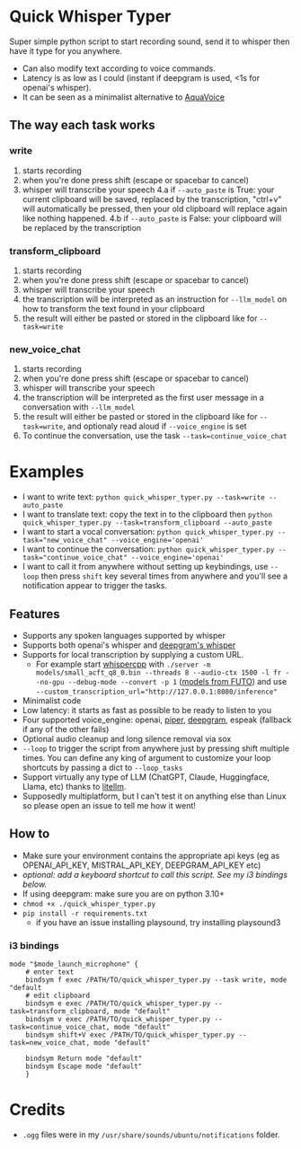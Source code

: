 # Quick Whisper Typer
Super simple python script to start recording sound, send it to whisper then have it type for you anywhere.
* Can also modify text according to voice commands.
* Latency is as low as I could (instant if deepgram is used, <1s for openai's whisper).
* It can be seen as a minimalist alternative to [AquaVoice](https://withaqua.com/)

## The way each task works
### write
1. starts recording
2. when you're done press shift (escape or spacebar to cancel)
3. whisper will transcribe your speech
4.a if `--auto_paste` is True: your current clipboard will be saved, replaced by the transcription, "ctrl+v" will automatically be pressed, then your old clipboard will replace again like nothing happened.
4.b if `--auto_paste` is False: your clipboard will be replaced by the transcription
### transform_clipboard
1. starts recording
2. when you're done press shift (escape or spacebar to cancel)
3. whisper will transcribe your speech
4. the transcription will be interpreted as an instruction for `--llm_model` on how to transform the text found in your clipboard
5. the result will either be pasted or stored in the clipboard like for `--task=write`
### new_voice_chat
1. starts recording
2. when you're done press shift (escape or spacebar to cancel)
3. whisper will transcribe your speech
4. the transcription will be interpreted as the first user message in a conversation with `--llm_model`
5. the result will either be pasted or stored in the clipboard like for `--task=write`, and optionaly read aloud if `--voice_engine` is set
6. To continue the conversation, use the task `--task=continue_voice_chat`

# Examples
* I want to write text: `python quick_whisper_typer.py --task=write --auto_paste`
* I want to translate text: copy the text in to the clipboard then `python quick_whisper_typer.py --task=transform_clipboard --auto_paste`
* I want to start a vocal conversation: `python quick_whisper_typer.py --task="new_voice_chat" --voice_engine='openai'`
* I want to continue the conversation: `python quick_whisper_typer.py --task="continue_voice_chat" --voice_engine='openai'`
* I want to call it from anywhere without setting up keybindings, use `--loop` then press `shift` key several times from anywhere and you'll see a notification appear to trigger the tasks.


## Features
* Supports any spoken languages supported by whisper
* Supports both openai's whisper and [deepgram's whisper](deepgram.com)
* Supports for local transcription by supplying a custom URL.
    * For example start [whispercpp](https://github.com/ggerganov/whisper.cpp) with `./server -m models/small_acft_q8_0.bin --threads 8 --audio-ctx 1500 -l fr --no-gpu --debug-mode --convert -p 1` ([models from FUTO](https://github.com/futo-org/whisper-acft/)) and use `--custom_transcription_url="http://127.0.0.1:8080/inference"`
* Minimalist code
* Low latency: it starts as fast as possible to be ready to listen to you
* Four supported voice_engine: openai, [piper](https://github.com/rhasspy/piper), [deepgram](deepgram.com), espeak (fallback if any of the other fails)
* Optional audio cleanup and long silence removal via sox
* `--loop` to trigger the script from anywhere just by pressing shift multiple times. You can define any king of argument to customize your loop shortcuts by passing a dict to `--loop_tasks`
* Support virtually any type of LLM (ChatGPT, Claude, Huggingface, Llama, etc) thanks to [litellm](https://docs.litellm.ai/).
* Supposedly multiplatform, but I can't test it on anything else than Linux so please open an issue to tell me how it went!

## How to
* Make sure your environment contains the appropriate api keys (eg as OPENAI_API_KEY, MISTRAL_API_KEY, DEEPGRAM_API_KEY etc)
* *optional: add a keyboard shortcut to call this script. See my i3 bindings below.*
* If using deepgram: make sure you are on python 3.10+
* `chmod +x ./quick_whisper_typer.py`
* `pip install -r requirements.txt`
    * if you have an issue installing playsound, try installing playsound3

### i3 bindings
```
mode "$mode_launch_microphone" {
    # enter text
    bindsym f exec /PATH/TO/quick_whisper_typer.py --task write, mode "default
    # edit clipboard
    bindsym e exec /PATH/TO/quick_whisper_typer.py --task=transform_clipboard, mode "default"
    bindsym v exec /PATH/TO/quick_whisper_typer.py --task=continue_voice_chat, mode "default"
    bindsym shift+V exec /PATH/TO/quick_whisper_typer.py --task=new_voice_chat, mode "default"

    bindsym Return mode "default"
    bindsym Escape mode "default"
    }
```

# Credits
* `.ogg` files were in my `/usr/share/sounds/ubuntu/notifications` folder.
